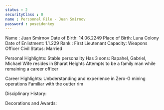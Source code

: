 ```yaml
---
status : 2
securityClass : 0
name : Personnel File - Juan Smirnov
password : poseidonkey
---
```


Name : Juan Smirnov
Date of Birth: 14.06.2249
Place of Birth: Luna Colony
Date of Enlistment: 1.1.229
Rank : First Lieutenant
Capacity: Weapons Officer
Civil Status: Married

Personal Highlights:
Stable personality
Has 3 sons: Rapahel, Gabriel, Michael
Wife resides in Bharat Heights
Attempts to be a family man while remaining a career officer
<Redacted>


Career Highlights: 
Unbderstanding and experience in Zero-G mining operations
Familiar with the outter rim
<Redacted>



Disciplinary History:
<Redacted>


Decorations and Awards:
<Redacted>



